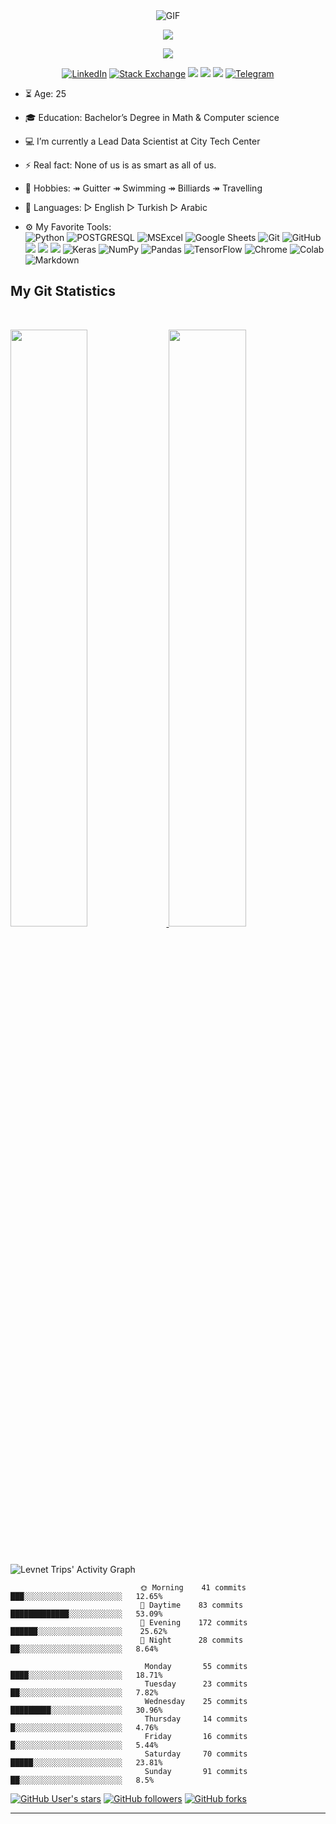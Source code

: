 <div align=center>
        <img align="center" alt="GIF" src="https://media.giphy.com/media/836HiJc7pgzy8iNXCn/giphy.gif" />
    </div>
<p align="center">
  <a href="https://github.com/DenverCoder1/readme-typing-svg"><img src="https://readme-typing-svg.herokuapp.com?size=25&color=58D68D&lines=Hello+World+I'm+Levent&center=true&width=600&height=35"&size=100></a>
</p>
<p align="center">
  <a href="https://github.com/DenverCoder1/readme-typing-svg"><img src="https://readme-typing-svg.herokuapp.com?size=25&color=58D68D&lines=Data+Scientist|Statistician|Kaggler&center=true&width=600&height=30"&size=100></a>
</p>

<div align=center>
        <a href="https://www.linkedin.com/in/levent-ozdemir/"><img src="https://img.shields.io/badge/Linkedin-0077b5?style=flat&logo=linkedin" alt="LinkedIn" /></a>
        <a href="https://stats.stackexchange.com/users/362689/levent-%c3%96zdemir?tab=profile"><img src="https://img.shields.io/badge/Cross Validated-f48024?style=flat&logo=stackexchange&logoColor=white" alt="Stack Exchange" /></a>
        <a href="https://leventozdemir.medium.com/"><img src="https://img.shields.io/badge/Medium-12100E?&logo=medium&logoColor=white" /></a>
        <a href="https://www.kaggle.com/leventoz"><img src="https://img.shields.io/badge/Kaggle-20BEFF?&logo=Kaggle&logoColor=white" /></a>
        <a href="mailto:leventoz997@gmail.com"><img src="https://img.shields.io/badge/Gmail-D14836?&logo=gmail&logoColor=white" /></a>
        <a href="https://t.me/leventoz997"><img src="https://img.shields.io/badge/Telegram-0088cc?style=flat&logo=telegram" alt="Telegram" /></a>

</p>
</div>

- ⏳ Age: 25
- 🎓 Education: Bachelor’s Degree in Math & Computer science
- 💻 I’m currently a Lead Data Scientist at City Tech Center
- ⚡ Real fact: None of us is as smart as all of us.
- 🔭 Hobbies: ↠ Guitter ↠ Swimming ↠ Billiards ↠ Travelling
- 💬 Languages: ▻ English ▻ Turkish ▻ Arabic

- ⚙️ My Favorite Tools:<br>
  ![Python](https://img.shields.io/badge/Python-14354C?style=for-the-badge&logo=python&logoColor=white)
  ![POSTGRESQL](https://img.shields.io/badge/PostgreSQL-316192?style=for-the-badge&logo=postgresql&logoColor=white) 
  ![MSExcel](https://img.shields.io/badge/Microsoft_Excel-217346?style=for-the-badge&logo=microsoft-excel&logoColor=white) 
  <img alt="Google Sheets" src="https://img.shields.io/badge/Google%20Sheets%20-%2334A853.svg?&style=for-the-badge&logo=google%20sheets&logoColor=white"></a>
  ![Git](https://img.shields.io/badge/Git-F05032?style=for-the-badge&logo=git&logoColor=white)
  ![GitHub](https://img.shields.io/badge/GitHub-100000?style=for-the-badge&logo=github&logoColor=white)
  <img src="https://img.shields.io/badge/Postman-FF6C37?style=for-the-badge&logo=Postman&logoColor=white">
  <img src="https://img.shields.io/badge/json-5E5C5C?style=for-the-badge&logo=json&logoColor=white">
  <img src="https://img.shields.io/badge/sublime_text-%23575757.svg?&style=for-the-badge&logo=sublime-text&logoColor=important">
  <img alt="Keras" src="https://img.shields.io/badge/Keras%20-%23D00000.svg?&style=for-the-badge&logo=Keras&logoColor=white">
  <img alt="NumPy" src="https://img.shields.io/badge/Numpy%20-%23013243.svg?&style=for-the-badge&logo=numpy&logoColor=white">
  <img alt="Pandas" src="https://img.shields.io/badge/Pandas%20-%23150458.svg?&style=for-the-badge&logo=pandas&logoColor=white">
  <img alt="TensorFlow" src="https://img.shields.io/badge/TensorFlow%20-%23FF6F00.svg?&style=for-the-badge&logo=TensorFlow&logoColor=white">
  <img alt="Chrome" src="https://img.shields.io/badge/Chrome-3DDC84?&style=for-the-badge&logo=google-chrome&logoColor=white"></a>
  <img alt="Colab" src="https://img.shields.io/badge/Colab-00b56a.svg?&style=for-the-badge&logo=google-colab&logoColor=white"></a>
  ![Markdown](https://img.shields.io/badge/Markdown-000000?style=for-the-badge&logo=markdown&logoColor=white)

## My Git Statistics


<br/>
<p align="left">
  <a href="https://abhigyantrips.dev/">
  <img width="49.5%" src="https://github-readme-stats.vercel.app/api?username=leventozdemir&show_icons=true&theme=vue&hide_border=true" />
    <img width="49.5%" src="https://github-readme-streak-stats.herokuapp.com/?user=leventozdemir&theme=vue&hide_border=true" />
    
  </a>
</p>
<br>

![Levnet Trips' Activity Graph](https://activity-graph.herokuapp.com/graph?username=leventozdemir&custom_title=Levent%20Trips's%20Contribution%20Graph&theme=xcode&bg_color=5D6D7E&hide_border=true&line=58D68D&point=B03A2E)


```
                             🌞 Morning    41 commits     ███░░░░░░░░░░░░░░░░░░░░░░   12.65% 
                             🌆 Daytime    83 commits     █████████████░░░░░░░░░░░░   53.09% 
                             🌃 Evening    172 commits    ██████░░░░░░░░░░░░░░░░░░░    25.62% 
                             🌙 Night      28 commits     ██░░░░░░░░░░░░░░░░░░░░░░░   8.64%
```

```
                              Monday       55 commits     ████░░░░░░░░░░░░░░░░░░░░░   18.71% 
                              Tuesday      23 commits     ██░░░░░░░░░░░░░░░░░░░░░░░   7.82% 
                              Wednesday    25 commits     █████████░░░░░░░░░░░░░░░░   30.96% 
                              Thursday     14 commits     █░░░░░░░░░░░░░░░░░░░░░░░░   4.76% 
                              Friday       16 commits     █░░░░░░░░░░░░░░░░░░░░░░░░   5.44% 
                              Saturday     70 commits     █████░░░░░░░░░░░░░░░░░░░░   23.81% 
                              Sunday       91 commits     ██░░░░░░░░░░░░░░░░░░░░░░░   8.5%
```





[<img alt="GitHub User's stars" src="https://img.shields.io/github/stars/leventozdemir?affiliations=OWNER%2CCOLLABORATOR%2CORGANIZATION_MEMBER&label=Total%20user%20stars%20in%20all%20repo&logoColor=green&style=social">](https://github.com/leventozdemir?tab=repositories&q=&type=&language=&sort=stargazers)
[<img alt="GitHub followers" src="https://img.shields.io/github/followers/leventozdemir?&logoColor=green&style=social">](https://github.com/leventozdemir?tab=followers)
[<img alt="GitHub forks" src="https://img.shields.io/github/forks/leventozdemir/Machine-Learning?logoColor=green&style=social">](https://github.com/leventozdemir/Machine-Learning)

------

